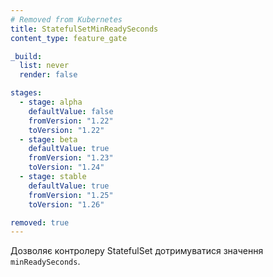 ```yaml
---
# Removed from Kubernetes
title: StatefulSetMinReadySeconds
content_type: feature_gate

_build:
  list: never
  render: false

stages:
  - stage: alpha
    defaultValue: false
    fromVersion: "1.22"
    toVersion: "1.22"
  - stage: beta
    defaultValue: true
    fromVersion: "1.23"
    toVersion: "1.24"
  - stage: stable
    defaultValue: true
    fromVersion: "1.25"
    toVersion: "1.26"

removed: true
---
```

Дозволяє контролеру StatefulSet дотримуватися значення `minReadySeconds`.

